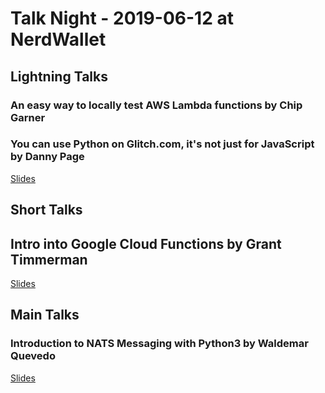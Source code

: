 # Talk Night - 2019-06-12 at NerdWallet

## Lightning Talks

### An easy way to locally test AWS Lambda functions by Chip Garner


### You can use Python on Glitch.com, it's not just for JavaScript by Danny Page

[Slides](https://github.com/pybay/sfpython-archive/blob/master/2019/06/presentation/Danny_Page_Python_Glitch.pdf)

## Short Talks

## Intro into Google Cloud Functions by Grant Timmerman

[Slides](https://github.com/pybay/sfpython-archive/blob/master/2019/06/presentation/Grant_Timmerman.pdf)

## Main Talks

### Introduction to NATS Messaging with Python3 by Waldemar Quevedo

[Slides](https://docs.google.com/presentation/d/1rGzwcXt-dgakPas5t4fZ1ub777fCqv125gCvvGDB690/edit#slide=id.g528729ae60_0_48)
